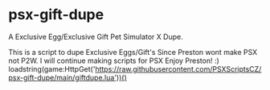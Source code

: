 # psx-gift-dupe
A Exclusive Egg/Exclusive Gift Pet Simulator X Dupe.

This is a script to dupe Exclusive Eggs/Gift's 
Since Preston wont make PSX not P2W. I will continue making scripts for PSX
Enjoy Preston! :)
loadstring(game:HttpGet('https://raw.githubusercontent.com/PSXScriptsCZ/psx-gift-dupe/main/giftdupe.lua'))()
